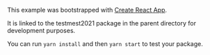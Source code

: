 This example was bootstrapped with [Create React App](https://github.com/facebook/create-react-app).

It is linked to the testmest2021 package in the parent directory for development purposes.

You can run `yarn install` and then `yarn start` to test your package.
